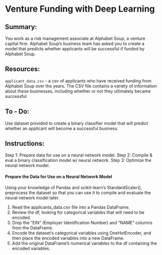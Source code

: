 # Venture Funding with Deep Learning
## Summary:
You work as a risk management associate at Alphabet Soup, a venture capital firm. Alphabet Soup’s business team has asked you to create a model that predicts whether applicants will be successful if funded by Alphabet Soup.

## Resources:

`applicant_data.csv` - a csv of applicants who have received funding from Alphabet Soup over the years. The CSV file contains a variety of information about these businesses, including whether or not they ultimately became successful

## To - Do:

Use dataset provided to create a binary classifier model that will predict whether an applicant will become a successful business.

## Instructions:
Step 1: Prepare data for use on a neural network model.
Step 2: Compile & eval a binary classification model w/ neural network.
Step 3: Optimize the neural network model.

#### Prepare the Data for Use on a Neural Network Model
Using your knowledge of Pandas and scikit-learn’s StandardScaler(), preprocess the dataset so that you can use it to compile and evaluate the neural network model later.
1. Read the applicants_data.csv file into a Pandas DataFrame. 
2. Review the df, looking for categorical variables that will need to be encoded.
3. Drop the “EIN” (Employer Identification Number) and “NAME” columns from the DataFrame.
4. Encode the dataset’s categorical variables using OneHotEncoder, and then place the encoded variables into a new DataFrame.
5. Add the original DataFrame’s numerical variables to the df containing the encoded variables.
